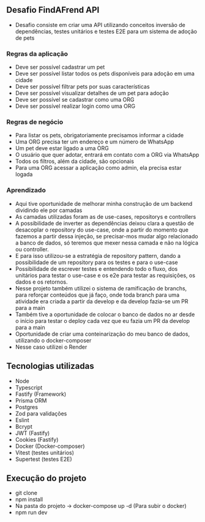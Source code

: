 ## Desafio FindAFrend API 

- Desafio consiste em criar uma API utilizando conceitos inversão de dependências, testes unitários e testes E2E para um sistema de adoção de pets 



### Regras da aplicação

- Deve ser possível cadastrar um pet
- Deve ser possível listar todos os pets disponíveis para adoção em uma cidade
- Deve ser possível filtrar pets por suas características
- Deve ser possível visualizar detalhes de um pet para adoção
- Deve ser possível se cadastrar como uma ORG
- Deve ser possível realizar login como uma ORG

### Regras de negócio

- Para listar os pets, obrigatoriamente precisamos informar a cidade
- Uma ORG precisa ter um endereço e um número de WhatsApp
- Um pet deve estar ligado a uma ORG
- O usuário que quer adotar, entrará em contato com a ORG via WhatsApp
- Todos os filtros, além da cidade, são opcionais
- Para uma ORG acessar a aplicação como admin, ela precisa estar logada



### Aprendizado 

- Aqui tive oportunidade de melhorar minha construção de um backend dividindo ele por camadas
- As camadas utilizadas foram as de use-cases, repositorys e controllers
- A possibilidade de inverter as dependências deixou clara a questão de desacoplar o repository do use-case, onde a partir do momento que fazemos a partir dessa injeção, se precisar-mos mudar algo relacionado a banco de dados, só teremos que mexer nessa camada e não na lógica ou controller.
- E para isso utilizou-se a estratégia de repository pattern, dando a possibilidade de um repository para os testes e para o use-case
- Possibilidade de escrever testes e entendendo todo o fluxo, dos unitários para testar o use-case e os e2e para testar as requisições, os dados e os retornos.
- Nesse projeto também utilizei o sistema de ramificação de branchs, para reforçar conteúdos que já faço, onde toda branch para uma atividade era criada a partir da develop e da develop fazia-se um PR para a main
- Também tive a oportunidade de colocar o banco de dados no ar desde o início para testar o deploy cada vez que eu fazia um PR da develop para a main
- Oportunidade de criar uma conteinarização do meu banco de dados, utilizando o docker-composer
- Nesse caso utilizei o Render


## Tecnologias utilizadas 

- Node
- Typescript
- Fastify (Framework)
- Prisma ORM
- Postgres
- Zod para validações
- Eslint
- Bcrypt
- JWT (Fastify)
- Cookies (Fastify)
- Docker (Docker-composer)
- Vitest (testes unitários)
- Supertest (testes E2E)


## Execução do projeto 
- git clone
- npm install
- Na pasta do projeto -> docker-compose up -d (Para subir o docker) 
- npm run dev 

